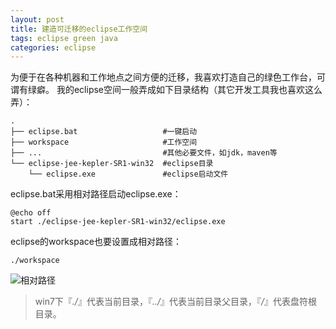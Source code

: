 ```yaml
---
layout: post
title: 建造可迁移的eclipse工作空间
tags: eclipse green java
categories: eclipse
---
```


为便于在各种机器和工作地点之间方便的迁移，我喜欢打造自己的绿色工作台，可谓有绿癖。
我的eclipse空间一般弄成如下目录结构（其它开发工具我也喜欢这么弄）：

```
.
├── eclipse.bat                   #一键启动
├── workspace                     #工作空间
├── ...                           #其他必要文件，如jdk，maven等
└── eclipse-jee-kepler-SR1-win32  #eclipse目录
    └── eclipse.exe               #eclipse启动文件
```

<a id="more"></a>

eclipse.bat采用相对路径启动eclipse.exe：

```
@echo off
start ./eclipse-jee-kepler-SR1-win32/eclipse.exe
```

eclipse的workspace也要设置成相对路径：

```
./workspace

```

![相对路径](http://bruce.u.qiniudn.com/2013/12/16/eclipse-workspace-relative-path.jpg)

> win7下『_./_』代表当前目录，『_../_』代表当前目录父目录，『_/_』代表盘符根目录。
